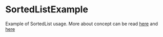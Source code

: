 # SortedListExample

Example of SortedList usage. More about concept can be read [here](https://medium.com/@jszczygiel/sortedlist-write-your-recycleview-without-an-index-c00ca92c0ca6) and [here](https://medium.com/@jszczygiel/sortedlist-write-your-recycleview-without-an-index-part-2-4e491ae3abd2)
